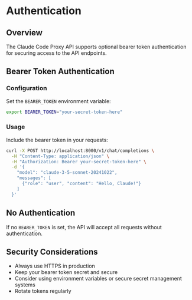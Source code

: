 # Authentication

## Overview

The Claude Code Proxy API supports optional bearer token authentication for securing access to the API endpoints.

## Bearer Token Authentication

### Configuration

Set the `BEARER_TOKEN` environment variable:

```bash
export BEARER_TOKEN="your-secret-token-here"
```

### Usage

Include the bearer token in your requests:

```bash
curl -X POST http://localhost:8000/v1/chat/completions \
  -H "Content-Type: application/json" \
  -H "Authorization: Bearer your-secret-token-here" \
  -d '{
    "model": "claude-3-5-sonnet-20241022",
    "messages": [
      {"role": "user", "content": "Hello, Claude!"}
    ]
  }'
```

## No Authentication

If no `BEARER_TOKEN` is set, the API will accept all requests without authentication.

## Security Considerations

- Always use HTTPS in production
- Keep your bearer token secret and secure
- Consider using environment variables or secure secret management systems
- Rotate tokens regularly